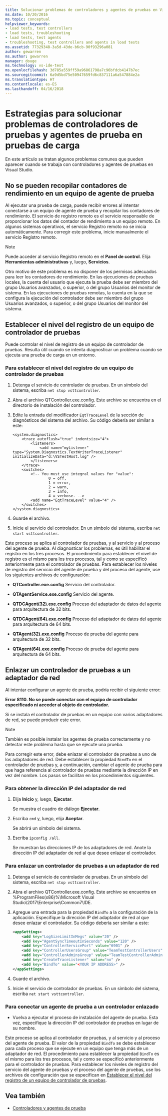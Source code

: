 ```yaml
---
title: Solucionar problemas de controladores y agentes de pruebas en Visual Studio | Microsoft Docs
ms.date: 10/20/2016
ms.topic: conceptual
helpviewer_keywords:
- load tests, test controllers
- load tests, troubleshooting
- load tests, test agents
- troubleshooting, test controllers and agents in load tests
ms.assetid: 77329348-3a5d-43de-b6cb-90f93296a081
author: gewarren
ms.author: gewarren
manager: douge
ms.technology: vs-ide-test
ms.openlocfilehash: 3d785a559ff59a96861798a7c96bfdcb4147b7ec
ms.sourcegitcommit: 6a9d5bd75e50947659fd6c837111a6a547884e2a
ms.translationtype: HT
ms.contentlocale: es-ES
ms.lasthandoff: 04/16/2018
---
```

# <a name="strategies-for-troubleshooting-test-controllers-and-test-agents-in-load-tests"></a>Estrategias para solucionar problemas de controladores de pruebas y agentes de prueba en pruebas de carga

En este artículo se tratan algunos problemas comunes que pueden aparecer cuando se trabaja con controladores y agentes de pruebas en Visual Studio.

##  <a name="unable-to-collect-performance-counters-on-test-agent-computer"></a>No se pueden recopilar contadores de rendimiento en un equipo de agente de prueba

 Al ejecutar una prueba de carga, puede recibir errores al intentar conectarse a un equipo de agente de prueba y recopilar los contadores de rendimiento. El servicio de registro remoto es el servicio responsable de proporcionar los datos del contador de rendimiento a un equipo remoto. En algunos sistemas operativos, el servicio Registro remoto no se inicia automáticamente. Para corregir este problema, inicie manualmente el servicio Registro remoto.

> [!NOTE]
>  Puede acceder al servicio Registro remoto en el **Panel de control**. Elija **Herramientas administrativas** y, luego, **Servicios**.

 Otro motivo de este problema es no disponer de los permisos adecuados para leer los contadores de rendimiento. En las ejecuciones de pruebas locales, la cuenta del usuario que ejecuta la prueba debe ser miembro del grupo Usuarios avanzados, o superior, o del grupo Usuarios del monitor de sistema. En las ejecuciones de pruebas remotas, la cuenta en la que se configura la ejecución del controlador debe ser miembro del grupo Usuarios avanzados, o superior, o del grupo Usuarios del monitor del sistema.

## <a name="setting-the-logging-level-on-a-test-controller-computer"></a>Establecer el nivel del registro de un equipo de controlador de pruebas
 Puede controlar el nivel de registro de un equipo de controlador de pruebas. Resulta útil cuando se intenta diagnosticar un problema cuando se ejecuta una prueba de carga en un entorno.

### <a name="to-set-the-logging-level-on-a-test-controller-computer"></a>Para establecer el nivel del registro de un equipo de controlador de pruebas

1.  Detenga el servicio de controlador de pruebas. En un símbolo del sistema, escriba `net stop vsttcontroller`.

2.  Abra el archivo QTController.exe.config. Este archivo se encuentra en el directorio de instalación del controlador.

3.  Edite la entrada del modificador `EqtTraceLevel` de la sección de diagnósticos del sistema del archivo. Su código debería ser similar a este:

    ```
    <system.diagnostics>
        <trace autoflush="true" indentsize="4">
            <listeners>
                <add name="myListener" type="System.Diagnostics.TextWriterTraceListener" initializeData="d:\VSTestHost.log" />
            </listeners>
        </trace>
        <switches>
            <!-- You must use integral values for "value":
                    0 = off,
                    1 = error,
                    2 = warn,
                    3 = info,
                    4 = verbose. -->
            <add name="EqtTraceLevel" value="4" />
        </switches>
    </system.diagnostics>
    ```

4.  Guarde el archivo.

5.  Inicie el servicio del controlador. En un símbolo del sistema, escriba `net start vsttcontroller`.

 Este proceso se aplica al controlador de pruebas, y al servicio y al proceso del agente de prueba. Al diagnosticar los problemas, es útil habilitar el registro en los tres procesos. El procedimiento para establecer el nivel de registro es el mismo para los tres procesos, tal y como se especificó anteriormente para el controlador de pruebas. Para establecer los niveles de registro del servicio del agente de prueba y del proceso del agente, use los siguientes archivos de configuración:

-   **QTController.exe.config** Servicio del controlador.

-   **QTAgentService.exe.config** Servicio del agente.

-   **QTDCAgent(32).exe.config** Proceso del adaptador de datos del agente para arquitectura de 32 bits.

-   **QTDCAgent(64).exe.config** Proceso del adaptador de datos del agente para arquitectura de 64 bits.

-   **QTAgent(32).exe.config** Proceso de prueba del agente para arquitectura de 32 bits.

-   **QTAgent(64).exe.config** Proceso de prueba del agente para arquitectura de 64 bits.

## <a name="binding-a-test-controller-to-a-network-adapter"></a>Enlazar un controlador de pruebas a un adaptador de red
 Al intentar configurar un agente de prueba, podría recibir el siguiente error:

 **Error 8110. No se puede conectar con el equipo de controlador especificado ni acceder al objeto de controlador.**

 Si se instala el controlador de pruebas en un equipo con varios adaptadores de red, se puede producir este error.

> [!NOTE]
>  También es posible instalar los agentes de prueba correctamente y no detectar este problema hasta que se ejecute una prueba.

 Para corregir este error, debe enlazar el controlador de pruebas a uno de los adaptadores de red. Debe establecer la propiedad `BindTo` en el controlador de pruebas y, a continuación, cambiar el agente de prueba para que haga referencia al controlador de pruebas mediante la dirección IP en vez del nombre. Los pasos se facilitan en los procedimientos siguientes.

### <a name="to-obtain-the-ip-address-of-the-network-adapter"></a>Para obtener la dirección IP del adaptador de red

1.  Elija **Inicio** y, luego, **Ejecutar**.

     Se muestra el cuadro de diálogo **Ejecutar**.

2.  Escriba `cmd` y, luego, elija **Aceptar**.

     Se abrirá un símbolo del sistema.

3.  Escriba `ipconfig /all`.

     Se muestran las direcciones IP de los adaptadores de red. Anote la dirección IP del adaptador de red al que desee enlazar el controlador.

### <a name="to-bind-a-test-controller-to-a-network-adapter"></a>Para enlazar un controlador de pruebas a un adaptador de red

1.  Detenga el servicio de controlador de pruebas. En un símbolo del sistema, escriba `net stop vsttcontroller`.

2.  Abra el archivo QTController.exe.config. Este archivo se encuentra en %ProgramFiles(x86)%\Microsoft Visual Studio\2017\Enterprise\Common7\IDE.

3.  Agregue una entrada para la propiedad `BindTo` a la configuración de la aplicación. Especifique la dirección IP del adaptador de red al que desee enlazar el controlador. Su código debería ser similar a este:

    ```xml
    <appSettings>
        <add key="LogSizeLimitInMegs" value="20" />
        <add key="AgentSyncTimeoutInSeconds" value="120" />
        <add key="ControllerServicePort" value="6901" />
        <add key="ControllerUsersGroup" value="TeamTestControllerUsers" />
        <add key="ControllerAdminsGroup" value="TeamTestControllerAdmins" />
        <add key="CreateTraceListener" value="no" />
        <add key="BindTo" value="<YOUR IP ADDRESS>" />
    </appSettings>
    ```

4.  Guarde el archivo.

5.  Inicie el servicio de controlador de pruebas. En un símbolo del sistema, escriba `net start vsttcontroller`.

### <a name="to-connect-a-test-agent-to-a-bound-controller"></a>Para conectar un agente de prueba a un controlador enlazado

-   Vuelva a ejecutar el proceso de instalación del agente de prueba. Esta vez, especifique la dirección IP del controlador de pruebas en lugar de su nombre.

 Este proceso se aplica al controlador de pruebas, y al servicio y al proceso del agente de prueba. El valor de la propiedad `BindTo` se debe establecer para cada proceso que se ejecute en un equipo que tenga más de un adaptador de red. El procedimiento para establecer la propiedad `BindTo` es el mismo para los tres procesos, tal y como se especificó anteriormente para el controlador de pruebas. Para establecer los niveles de registro del servicio del agente de pruebas y el proceso del agente de pruebas, use los archivos de configuración que se especifican en [Establecer el nivel del registro de un equipo de controlador de pruebas](#Logging).

## <a name="see-also"></a>Vea también

- [Controladores y agentes de prueba](../test/configure-test-agents-and-controllers-for-load-tests.md)